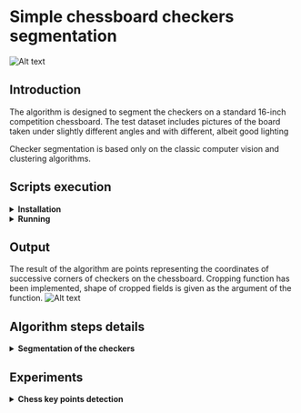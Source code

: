 
# Simple chessboard checkers segmentation
![Alt text](resources/readme/all.gif?raw=true "hough_line_transform")


## Introduction
The algorithm is designed to segment the checkers on a standard 16-inch competition chessboard. 
The test dataset includes pictures of the board taken under slightly different angles and with different, albeit good lighting

Checker segmentation is based only on the classic computer vision and clustering algorithms.

## Scripts execution 

<details>
<summary> <b>Installation</b> </summary>
Due to the use of only image operations and unsupervised clustering algorithms, the GPU is not required. 
To prepare the environment, just install the libraries from requirements.txt.
</details>
<details>
<summary> <b>Running</b> </summary>
Temporarily there is no specific script configuration. An example usage is in the main.py file.
</details>


## Output
The result of the algorithm are points representing the coordinates of successive corners of checkers on the chessboard.
Cropping function has been implemented, shape of cropped fields is given as the argument of the function.
![Alt text](resources/readme/cropped.gif?raw=true "hough_line_transform_filtered_clustered")

## Algorithm steps details

<details>
<summary><b> Segmentation of the checkers </b></summary>


<details>
<summary> Lines detection on a chessboard</summary>


### Lines detection on a chessboard
![Alt text](resources/readme/lines.gif?raw=true "hough_line_transform")
#### General line detection
Line detection is based on Hough Line Transform.
![Alt text](resources/readme/hough_line_transform.jpg?raw=true "hough_line_transform")
#### Lines filtering
The algorithm filters redundant lines which rho and theta values ​​are close to each other.
![Alt text](resources/readme/hough_line_transform_filtered.jpg?raw=true "hough_line_transform_filtered")
#### Lines clustering
The lines are clustered due to the angle of inclination. Clustering is done by the DBSCAN algorithm. Outlier lines are removed from lines list.
![Alt text](resources/readme/hough_line_transform_filtered_clustered.jpg?raw=true "hough_line_transform_filtered_clustered")

</details>

<details>
<summary> Checkers corners detection</summary>


### Lines intersection on a chessboard
![Alt text](resources/readme/intersections.gif?raw=true "hough_line_transform")
#### Intersections
All points of intersection between the horizontal and vertical lines are calculated basis on theta i rho of lines.
![Alt text](resources/readme/intersections.jpg?raw=true "hough_line_transform_filtered_clustered")

#### Intersections clustering
The Intersections are clustered due to the position on the Cartesian plane. Clustering is done by the DBSCAN algorithm.
![Alt text](resources/readme/intersections_clusters.jpg?raw=true "hough_line_transform_filtered_clustered")

#### Intersections clusters centroids
Intersection cluster centroids are calculated as the average of all existing points in the cluster.
![Alt text](resources/readme/intersections_centroids.jpg?raw=true "hough_line_transform_filtered_clustered")

</details>

</details>

## Experiments
<details>
<summary><b> Chess key points detection </b></summary>
I am currently experimenting with detecting chess positions using key points. The key points determined by the SIFT algorithm on a previously properly preprocessed image are focused around chess.

![Alt text](resources/readme/keypoints_2_1.gif?raw=true "hough_line_transform_filtered_clustered")

The density of the accumulation of the key points varies depending on the size of the detection field. Increasing the window causes that the given checker is subject to the detection of key points several times.

Unfortunately, so far I have only been able to focus key points on dark chess. White chess key points accumulation is negligible or it is focused on the contours of the chess. 

Very messy implementation of key points extraction can be found on separate branch.
</details>

